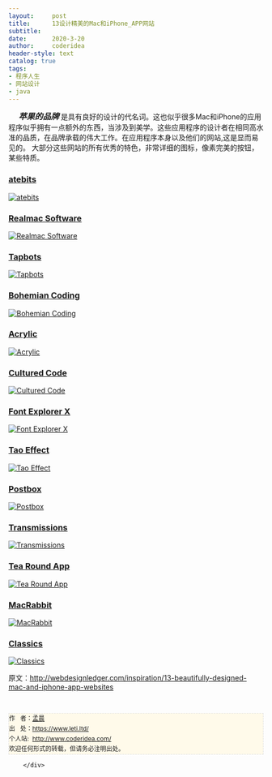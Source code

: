 ```yaml
---
layout:     post
title:      13设计精美的Mac和iPhone_APP网站
subtitle:   
date:       2020-3-20
author:     coderidea
header-style: text
catalog: true
tags:
- 程序人生
- 网站设计
- java
--- 
```

<div class="postBody">
			<div id="cnblogs_post_body" class="blogpost-body"><p><span><span>     <em><strong><span style="font-size:16px;">苹果的品牌 </span></strong></em>是具有良好的设计的代名词。</span><span>这也似乎很多Mac和iPhone的应用程序似乎拥有一点额外的东西，当涉及到美学。</span><span>这些应用程序的设计者在相同高水准的品质，在品牌承载的伟大工作。</span><span>在应用程序本身以及他们的网站,这是显而易见的。</span></span><span><span> 大部分这些网站的所有优秀的特色，非常详细的图标，像素完美的按钮，某些特质。</span></span></p>
<h3><a href="http://www.atebits.com/">atebits</a></h3>
<p><a href="http://www.atebits.com/"><img src="http://webdesignledger.com/wp-content/uploads/2009/06/apple_sites_1.jpg" alt="atebits" /></a></p>
<h3><a href="http://www.realmacsoftware.com/">Realmac Software</a></h3>
<p><a href="http://www.realmacsoftware.com/"><img src="http://webdesignledger.com/wp-content/uploads/2009/06/apple_sites_2.jpg" alt="Realmac Software" /></a></p>
<h3><a href="http://tapbots.com/">Tapbots</a></h3>
<p><a href="http://tapbots.com/"><img src="http://webdesignledger.com/wp-content/uploads/2009/06/apple_sites_3.jpg" alt="Tapbots" /></a></p>
<h3><a href="http://www.bohemiancoding.com/index.html">Bohemian Coding</a></h3>
<p><a href="http://www.bohemiancoding.com/index.html"><img src="http://webdesignledger.com/wp-content/uploads/2009/06/apple_sites_4.jpg" alt="Bohemian Coding" /></a></p>
<h3><a href="http://www.acrylicapps.com/times/">Acrylic</a></h3>
<p><a href="http://www.acrylicapps.com/times/"><img src="http://webdesignledger.com/wp-content/uploads/2009/06/apple_sites_5.jpg" alt="Acrylic" /></a></p>
<h3><a href="http://www.culturedcode.com/things/">Cultured Code</a></h3>
<p><a href="http://www.culturedcode.com/things/"><img src="http://webdesignledger.com/wp-content/uploads/2009/06/apple_sites_6.jpg" alt="Cultured Code" /></a></p>
<h3><a href="http://www.fontexplorerx.com/">Font Explorer X</a></h3>
<p><a href="http://www.fontexplorerx.com/"><img src="http://webdesignledger.com/wp-content/uploads/2009/06/apple_sites_7.jpg" alt="Font Explorer X" /></a></p>
<h3><a href="http://www.taoeffect.com/espionage/">Tao Effect</a></h3>
<p><a href="http://www.taoeffect.com/espionage/"><img src="http://webdesignledger.com/wp-content/uploads/2009/06/apple_sites_13.jpg" alt="Tao Effect" /></a></p>
<h3><a href="http://www.postbox-inc.com/">Postbox</a></h3>
<p><a href="http://www.postbox-inc.com/"><img src="http://webdesignledger.com/wp-content/uploads/2009/06/apple_sites_8.jpg" alt="Postbox" /></a></p>
<h3><a href="http://www.transmissionapps.com/">Transmissions</a></h3>
<p><a href="http://www.transmissionapps.com/"><img src="http://webdesignledger.com/wp-content/uploads/2009/06/apple_sites_9.jpg" alt="Transmissions" /></a></p>
<h3><a href="http://tearoundapp.com/">Tea Round App</a></h3>
<p><a href="http://tearoundapp.com/"><img src="http://webdesignledger.com/wp-content/uploads/2009/06/apple_sites_10.jpg" alt="Tea Round App" /></a></p>
<h3><a href="http://macrabbit.com/espresso/">MacRabbit</a></h3>
<p><a href="http://macrabbit.com/espresso/"><img src="http://webdesignledger.com/wp-content/uploads/2009/06/apple_sites_11.jpg" alt="MacRabbit" /></a></p>
<h3><a href="http://www.classicsapp.com/">Classics</a></h3>
<p><a href="http://www.classicsapp.com/"><img src="http://webdesignledger.com/wp-content/uploads/2009/06/apple_sites_12.jpg" alt="Classics" /></a></p>
<p><span><span>原文：<a href="http://webdesignledger.com/inspiration/13-beautifully-designed-mac-and-iphone-app-websites">http://webdesignledger.com/inspiration/13-beautifully-designed-mac-and-iphone-app-websites</a></span></span></p>


<div id="ckepop"> </div>
<div>
<p id="PSignature" style="line-height:20px;background:#FFFAEA no-repeat 2% 50%;font-size:12px;border:#e0e0e0 1px dashed;">作   者：<a href="https://www.leti.ltd/">孟晨</a> <br /> 出   处：<a href="https://www.leti.ltd/">https://www.leti.ltd/</a> <br />个人站:  <a href="http://www.coderidea.com/">http://www.coderidea.com/</a><br />欢迎任何形式的转载，但请务必注明出处。</p>
</div></div><div id="MySignature"></div>
<div class="clear"></div>
<div id="blog_post_info_block">
<div id="BlogPostCategory"></div>
<div id="EntryTag"></div>
<div id="blog_post_info">
</div>
<div class="clear"></div>
<div id="post_next_prev"></div>
</div>


		</div>